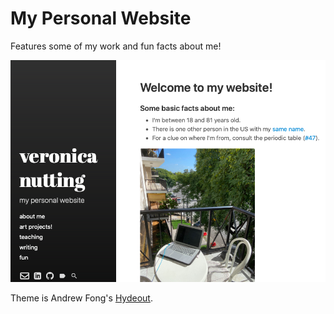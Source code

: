 # My Personal Website

Features some of my work and fun facts about me!

<img src="me_screenshot1.png" alt="screenshot of site" width="900"/>

Theme is Andrew Fong's [Hydeout](https://fongandrew.github.io/hydeout/about).

